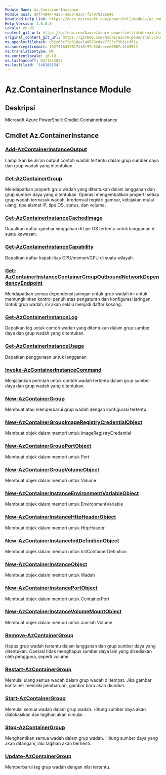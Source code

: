 ```yaml
---
Module Name: Az.ContainerInstance
Module Guid: ddf74844-4a25-4263-8a5c-f27979292e4e
Download Help Link: https://docs.microsoft.com/powershell/module/az.containerinstance
Help Version: 1.0.0.0
Locale: en-US
content_git_url: https://github.com/Azure/azure-powershell/blob/main/src/ContainerInstance/help/Az.ContainerInstance.md
original_content_git_url: https://github.com/Azure/azure-powershell/blob/main/src/ContainerInstance/help/Az.ContainerInstance.md
ms.openlocfilehash: d52c63c72d810ee1a6679cdae7f25cf3b3cc951a
ms.sourcegitcommit: 1927316437817d48f97c62dceced0067c41b95f2
ms.translationtype: MT
ms.contentlocale: id-ID
ms.lasthandoff: 03/15/2022
ms.locfileid: "140188154"
---
```

# Az.ContainerInstance Module
## Deskripsi
Microsoft Azure PowerShell: Cmdlet ContainerInstance

## Cmdlet Az.ContainerInstance
### [Add-AzContainerInstanceOutput](Add-AzContainerInstanceOutput.md)
Lampirkan ke aliran output contoh wadah tertentu dalam grup sumber daya dan grup wadah yang ditentukan.

### [Get-AzContainerGroup](Get-AzContainerGroup.md)
Mendapatkan properti grup wadah yang ditentukan dalam langganan dan grup sumber daya yang ditentukan.
Operasi mengembalikan properti setiap grup wadah termasuk wadah, kredensial registri gambar, kebijakan mulai ulang, tipe alamat IP, tipe OS, status, dan volume.

### [Get-AzContainerInstanceCachedImage](Get-AzContainerInstanceCachedImage.md)
Dapatkan daftar gambar singgahan di tipe OS tertentu untuk langganan di suatu kawasan.

### [Get-AzContainerInstanceCapability](Get-AzContainerInstanceCapability.md)
Dapatkan daftar kapabilitas CPU/memori/GPU di suatu wilayah.

### [Get-AzContainerInstanceContainerGroupOutboundNetworkDependencyEndpoint](Get-AzContainerInstanceContainerGroupOutboundNetworkDependencyEndpoint.md)
Mendapatkan semua dependensi jaringan untuk grup wadah ini untuk memungkinkan kontrol penuh atas pengaturan dan konfigurasi jaringan.
Untuk grup wadah, ini akan selalu menjadi daftar kosong.

### [Get-AzContainerInstanceLog](Get-AzContainerInstanceLog.md)
Dapatkan log untuk contoh wadah yang ditentukan dalam grup sumber daya dan grup wadah yang ditentukan.

### [Get-AzContainerInstanceUsage](Get-AzContainerInstanceUsage.md)
Dapatkan penggunaan untuk langganan

### [Invoke-AzContainerInstanceCommand](Invoke-AzContainerInstanceCommand.md)
Menjalankan perintah untuk contoh wadah tertentu dalam grup sumber daya dan grup wadah yang ditentukan.

### [New-AzContainerGroup](New-AzContainerGroup.md)
Membuat atau memperbarui grup wadah dengan konfigurasi tertentu.

### [New-AzContainerGroupImageRegistryCredentialObject](New-AzContainerGroupImageRegistryCredentialObject.md)
Membuat objek dalam memori untuk ImageRegistryCredential

### [New-AzContainerGroupPortObject](New-AzContainerGroupPortObject.md)
Membuat objek dalam memori untuk Port

### [New-AzContainerGroupVolumeObject](New-AzContainerGroupVolumeObject.md)
Membuat objek dalam memori untuk Volume

### [New-AzContainerInstanceEnvironmentVariableObject](New-AzContainerInstanceEnvironmentVariableObject.md)
Membuat objek dalam memori untuk EnvironmentVariable

### [New-AzContainerInstanceHttpHeaderObject](New-AzContainerInstanceHttpHeaderObject.md)
Membuat objek dalam memori untuk HttpHeader

### [New-AzContainerInstanceInitDefinitionObject](New-AzContainerInstanceInitDefinitionObject.md)
Membuat objek dalam memori untuk InitContainerDefinition

### [New-AzContainerInstanceObject](New-AzContainerInstanceObject.md)
Membuat objek dalam memori untuk Wadah

### [New-AzContainerInstancePortObject](New-AzContainerInstancePortObject.md)
Membuat objek dalam memori untuk ContainerPort

### [New-AzContainerInstanceVolumeMountObject](New-AzContainerInstanceVolumeMountObject.md)
Membuat objek dalam memori untuk Jumlah Volume

### [Remove-AzContainerGroup](Remove-AzContainerGroup.md)
Hapus grup wadah tertentu dalam langganan dan grup sumber daya yang ditentukan.
Operasi tidak menghapus sumber daya lain yang disediakan oleh pengguna, seperti volume.

### [Restart-AzContainerGroup](Restart-AzContainerGroup.md)
Memulai ulang semua wadah dalam grup wadah di tempat.
Jika gambar kontainer memiliki pembaruan, gambar baru akan diunduh.

### [Start-AzContainerGroup](Start-AzContainerGroup.md)
Memulai semua wadah dalam grup wadah.
Hitung sumber daya akan dialokasikan dan tagihan akan dimulai.

### [Stop-AzContainerGroup](Stop-AzContainerGroup.md)
Menghentikan semua wadah dalam grup wadah.
Hitung sumber daya yang akan ditangani, lalu tagihan akan berhenti.

### [Update-AzContainerGroup](Update-AzContainerGroup.md)
Memperbarui tag grup wadah dengan nilai tertentu.

